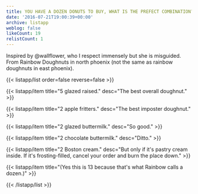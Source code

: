 ```yaml
---
title: YOU HAVE A DOZEN DONUTS TO BUY, WHAT IS THE PREFECT COMBINATION?
date: '2016-07-21T19:00:39+00:00'
archive: listapp
weblog: false
likeCount: 19
relistCount: 1
---
```


Inspired by @wallflower, who I respect immensely but she is misguided. From Rainbow Doughnuts in north phoenix (not the same as rainbow doughnuts in east phoenix).

<!--more-->

{{< listapp/list order=false reverse=false >}}

   {{< listapp/item title="5 glazed raised."
      desc="The best overall doughnut." >}}

   {{< listapp/item title="2 apple fritters."
      desc="The best imposter doughnut." >}}

   {{< listapp/item title="2 glazed buttermilk."
      desc="So good." >}}

   {{< listapp/item title="2 chocolate buttermilk."
      desc="Ditto." >}}

   {{< listapp/item title="2 Boston cream."
      desc="But only if it's pastry cream inside. If it's frosting-filled, cancel your order and burn the place down." >}}

   {{< listapp/item title="(Yes this is 13 because that's what Rainbow calls a dozen.)" >}}

{{< /listapp/list >}}
